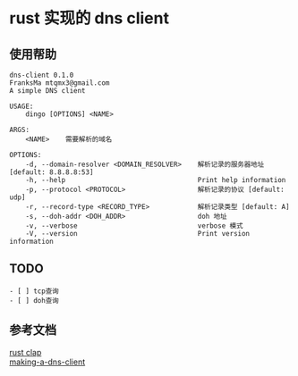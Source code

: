 # rust 实现的 dns client  

## 使用帮助  
```
dns-client 0.1.0
FranksMa mtqmx3@gmail.com
A simple DNS client

USAGE:
    dingo [OPTIONS] <NAME>

ARGS:
    <NAME>    需要解析的域名

OPTIONS:
    -d, --domain-resolver <DOMAIN_RESOLVER>    解析记录的服务器地址 [default: 8.8.8.8:53]
    -h, --help                                 Print help information
    -p, --protocol <PROTOCOL>                  解析记录的协议 [default: udp]
    -r, --record-type <RECORD_TYPE>            解析记录类型 [default: A]
    -s, --doh-addr <DOH_ADDR>                  doh 地址
    -v, --verbose                              verbose 模式
    -V, --version                              Print version information
```

## TODO  
    - [ ] tcp查询  
    - [ ] doh查询

## 参考文档
[rust clap](https://docs.rs/clap/latest/clap/index.html)  
[making-a-dns-client](https://blog.adamchalmers.com/making-a-dns-client/)  
